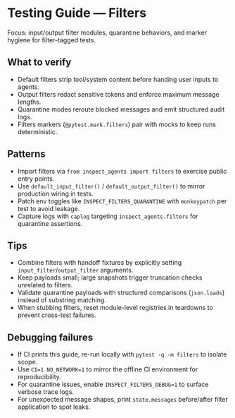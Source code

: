 # Testing Guide — Filters

Focus: input/output filter modules, quarantine behaviors, and marker hygiene for filter-tagged tests.

## What to verify
- Default filters strip tool/system content before handing user inputs to agents.
- Output filters redact sensitive tokens and enforce maximum message lengths.
- Quarantine modes reroute blocked messages and emit structured audit logs.
- Filters markers (`@pytest.mark.filters`) pair with mocks to keep runs deterministic.

## Patterns
- Import filters via `from inspect_agents import filters` to exercise public entry points.
- Use `default_input_filter()` / `default_output_filter()` to mirror production wiring in tests.
- Patch env toggles like `INSPECT_FILTERS_QUARANTINE` with `monkeypatch` per test to avoid leakage.
- Capture logs with `caplog` targeting `inspect_agents.filters` for quarantine assertions.

## Tips
- Combine filters with handoff fixtures by explicitly setting `input_filter`/`output_filter` arguments.
- Keep payloads small; large snapshots trigger truncation checks unrelated to filters.
- Validate quarantine payloads with structured comparisons (`json.loads`) instead of substring matching.
- When stubbing filters, reset module-level registries in teardowns to prevent cross-test failures.

## Debugging failures
- If CI prints this guide, re-run locally with `pytest -q -m filters` to isolate scope.
- Use `CI=1 NO_NETWORK=1` to mirror the offline CI environment for reproducibility.
- For quarantine issues, enable `INSPECT_FILTERS_DEBUG=1` to surface verbose trace logs.
- For unexpected message shapes, print `state.messages` before/after filter application to spot leaks.
